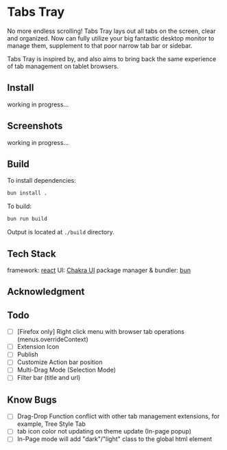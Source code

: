 # Tabs Tray

No more endless scrolling! Tabs Tray lays out all tabs on the screen, clear and organized. Now can fully utilize your big fantastic desktop monitor to manage them, supplement to that poor narrow tab bar or sidebar.

Tabs Tray is inspired by, and also aims to bring back the same experience of tab management on tablet browsers.


## Install

working in progress...

## Screenshots

working in progress...

## Build

To install dependencies:

```bash
bun install .
```

To build:

```bash
bun run build
```

Output is located at `./build` directory.

## Tech Stack

framework: [react](https://react.dev/)
UI: [Chakra UI](https://www.chakra-ui.com/)
package manager & bundler: [bun](https://bun.sh/)


## Acknowledgment



## Todo

- [ ] [Firefox only] Right click menu with browser tab operations (menus.overrideContext)
- [ ] Extension Icon
- [ ] Publish
- [ ] Customize Action bar position
- [ ] Multi-Drag Mode (Selection Mode)
- [ ] Filter bar (title and url)

## Know Bugs

- [ ] Drag-Drop Function conflict with other tab management extensions, for example, Tree Style Tab
- [ ] tab icon color not updating on theme update (In-page popup)
- [ ] In-Page mode will add "dark"/"light" class  to the global html element
